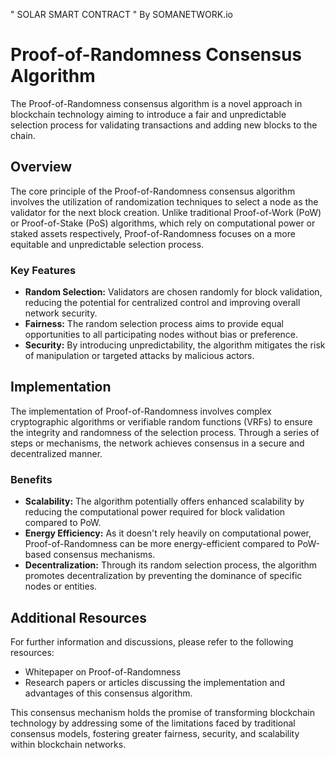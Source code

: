 " SOLAR SMART CONTRACT "
By SOMANETWORK.io


# Proof-of-Randomness Consensus Algorithm

The Proof-of-Randomness consensus algorithm is a novel approach in blockchain technology aiming to introduce a fair and unpredictable selection process for validating transactions and adding new blocks to the chain.

## Overview

The core principle of the Proof-of-Randomness consensus algorithm involves the utilization of randomization techniques to select a node as the validator for the next block creation. Unlike traditional Proof-of-Work (PoW) or Proof-of-Stake (PoS) algorithms, which rely on computational power or staked assets respectively, Proof-of-Randomness focuses on a more equitable and unpredictable selection process.

### Key Features
- **Random Selection:** Validators are chosen randomly for block validation, reducing the potential for centralized control and improving overall network security.
- **Fairness:** The random selection process aims to provide equal opportunities to all participating nodes without bias or preference.
- **Security:** By introducing unpredictability, the algorithm mitigates the risk of manipulation or targeted attacks by malicious actors.

## Implementation

The implementation of Proof-of-Randomness involves complex cryptographic algorithms or verifiable random functions (VRFs) to ensure the integrity and randomness of the selection process. Through a series of steps or mechanisms, the network achieves consensus in a secure and decentralized manner.

### Benefits
- **Scalability:** The algorithm potentially offers enhanced scalability by reducing the computational power required for block validation compared to PoW.
- **Energy Efficiency:** As it doesn't rely heavily on computational power, Proof-of-Randomness can be more energy-efficient compared to PoW-based consensus mechanisms.
- **Decentralization:** Through its random selection process, the algorithm promotes decentralization by preventing the dominance of specific nodes or entities.

## Additional Resources

For further information and discussions, please refer to the following resources:
- Whitepaper on Proof-of-Randomness
- Research papers or articles discussing the implementation and advantages of this consensus algorithm.

This consensus mechanism holds the promise of transforming blockchain technology by addressing some of the limitations faced by traditional consensus models, fostering greater fairness, security, and scalability within blockchain networks.
